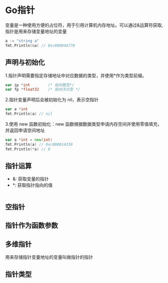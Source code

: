 # Go指针

变量是一种使用方便的占位符，用于引用计算机内存地址。可以通过&运算符获取, 指针是用来存储变量地址的变量

```go
a := "string a"
fmt.Println(&a) // 0xc000044770
```

## 声明与初始化

1.指针声明需要指定存储地址中对应数据的类型，并使用*作为类型前缀。

```go
var ip *int        /* 指向整型*/
var fp *float32    /* 指向浮点型 */
```

2.指针变量声明后会被初始化为 nil，表示空指针

```go
var a *int
fmt.Println(a) // nil
```


3.使用 new 函数初始化：new 函数根据数据类型申请内存空间并使用零值填充，并返回申请空间地址

```go
var a *int = new(int)
fmt.Println(a) // 0xc000014330
fmt.Println(*a) // 0
```

## 指针运算

+ &: 获取变量的指针
+ *: 获取指针指向的值

```go

```

## 空指针

## 指针作为函数参数

## 多维指针

用来存储指针变量地址的变量叫做指针的指针

## 指针类型
